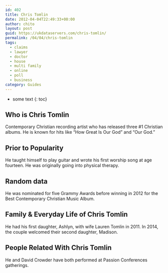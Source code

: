 ```yaml
---
id: 402
title: Chris Tomlin
date: 2012-04-04T22:49:33+00:00
author: chito
layout: post
guid: https://ukdataservers.com/chris-tomlin/
permalink: /04/04/chris-tomlin
tags:
  - claims
  - lawyer
  - doctor
  - house
  - multi family
  - online
  - poll
  - business
category: Guides
---
```


* some text
{: toc}


## Who is  Chris Tomlin
                  
                  
                  
Contemporary Christian recording artist who has released three #1 Christian albums. He is known for hits like &#8220;How Great Is Our God&#8221; and &#8220;Our God.&#8221;
                  
                
                
                
## Prior to Popularity 
                  
                  
                  
He taught himself to play guitar and wrote his first worship song at age fourteen. He was originally going into physical therapy.
                  
                
                
                
## Random data 
                  
                  
                  
He was nominated for five Grammy Awards before winning in 2012 for the Best Contemporary Christian Music Album.
                  
                
                
                
## Family & Everyday Life of Chris Tomlin
                  
                  
                  
He had his first daughter, Ashlyn, with wife Lauren Tomlin in 2011. In 2014, the couple welcomed their second daughter, Madison.
                  
                
                
                
## People Related With  Chris Tomlin
                  
                  
                  
He and David Crowder have both performed at Passion Conferences gatherings.
                  
                
              
            
          
          
          
    
    
  
